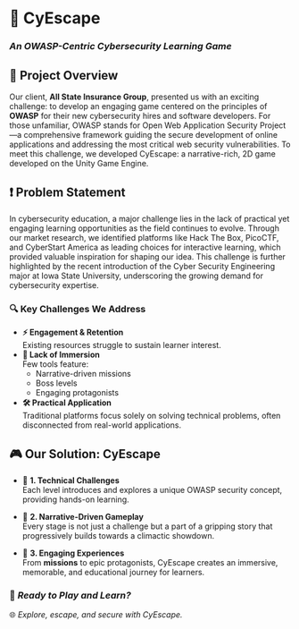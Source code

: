 # 🚀 **CyEscape**  
### *An OWASP-Centric Cybersecurity Learning Game*  

## 🎯 **Project Overview**  
Our client, **All State Insurance Group**, presented us with an exciting challenge: to develop an engaging game centered on the principles of **OWASP** for their new cybersecurity hires and software developers. For those unfamiliar, OWASP stands for Open Web Application Security Project—a comprehensive framework guiding the secure development of online applications and addressing the most critical web security vulnerabilities. To meet this challenge, we developed CyEscape: a narrative-rich, 2D game developed on the Unity Game Engine.

## ❗ **Problem Statement**  
In cybersecurity education, a major challenge lies in the lack of practical yet engaging learning opportunities as the field continues to evolve. Through our market research, we identified platforms like Hack The Box, PicoCTF, and CyberStart America as leading choices for interactive learning, which provided valuable inspiration for shaping our idea. This challenge is further highlighted by the recent introduction of the Cyber Security Engineering major at Iowa State University, underscoring the growing demand for cybersecurity expertise.

### 🔍 **Key Challenges We Address**  
- **⚡ Engagement & Retention**  
   Existing resources struggle to sustain learner interest.  
- **🌌 Lack of Immersion**  
   Few tools feature:  
   - Narrative-driven missions  
   - Boss levels  
   - Engaging protagonists  
- **🛠️ Practical Application**  
   Traditional platforms focus solely on solving technical problems, often disconnected from real-world applications.  

## 🎮 **Our Solution: CyEscape**  

- 🔐 **1. Technical Challenges**  
Each level introduces and explores a unique OWASP security concept, providing hands-on learning.  

- 📖 **2. Narrative-Driven Gameplay**  
Every stage is not just a challenge but a part of a gripping story that progressively builds towards a climactic showdown.  

- 🌟 **3. Engaging Experiences**  
From **missions** to epic protagonists, CyEscape creates an immersive, memorable, and educational journey for learners.  


### 🚀 *Ready to Play and Learn?*  
🌐 *Explore, escape, and secure with CyEscape.*  
